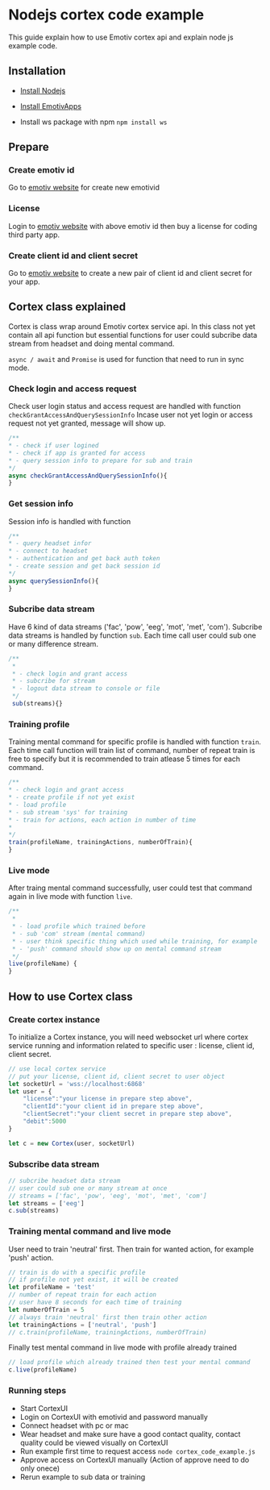 # Nodejs cortex code example
This guide explain how to use Emotiv cortex api and explain node js example code.

## Installation
* [Install Nodejs](https://nodejs.org/en/)

* [Install EmotivApps](https://emotiv.com)

* Install ws package with npm ```npm install ws```

## Prepare
### Create emotiv id
Go to [emotiv website](https://emotiv.com) for create new emotivid

### License
Login to [emotiv website](https://emotiv.com) with above emotiv id then buy a license for coding third party app.

### Create client id and client secret
Go to [emotiv website](https://emotiv.com) to create a new pair of client id and client secret for your app.


## Cortex class explained
Cortex is class wrap around Emotiv cortex service api. In this class not yet contain all api function but essential functions for user could subcribe data stream from headset and doing mental command.

```async / await``` and ```Promise``` is used for function that need to run in sync mode.

### Check login and access request
Check user login status and access request are handled with function ```checkGrantAccessAndQuerySessionInfo```
Incase user not yet login or access request not yet granted, message will show up.

```javascript
/**
* - check if user logined
* - check if app is granted for access
* - query session info to prepare for sub and train
*/
async checkGrantAccessAndQuerySessionInfo(){
}
```

### Get session info
Session info is handled with function
```javascript
/**
* - query headset infor
* - connect to headset
* - authentication and get back auth token
* - create session and get back session id
*/
async querySessionInfo(){
}
```

### Subcribe data stream
Have 6 kind of data streams ('fac', 'pow', 'eeg', 'mot', 'met', 'com'). Subcribe data streams is handled by function ```sub```. Each time call user could sub one or many difference stream.
```javascript
/**
 * 
 * - check login and grant access
 * - subcribe for stream
 * - logout data stream to console or file
 */
 sub(streams){}
```

### Training profile
Training mental command for specific profile is handled with function ```train```.
Each time call function will train list of command, number of repeat train is free to specify but it is recommended to train atlease 5 times for each command.

```javascript
/**
* - check login and grant access
* - create profile if not yet exist
* - load profile
* - sub stream 'sys' for training
* - train for actions, each action in number of time
* 
*/
train(profileName, trainingActions, numberOfTrain){
}
```


### Live mode
After traing mental command successfully, user could test that command again in live mode with function ```live```.
```javascript
/**
 * 
 * - load profile which trained before
 * - sub 'com' stream (mental command)
 * - user think specific thing which used while training, for example 'push' action
 * - 'push' command should show up on mental command stream
 */
live(profileName) {
}
```

## How to use Cortex class

### Create cortex instance
To initialize a Cortex instance, you will need websocket url where cortex service running and information related to specific user : license, client id, client secret.

```javascript
// use local cortex service
// put your license, client id, client secret to user object
let socketUrl = 'wss://localhost:6868'
let user = {
    "license":"your license in prepare step above",
    "clientId":"your client id in prepare step above",
    "clientSecret":"your client secret in prepare step above",
    "debit":5000
}

let c = new Cortex(user, socketUrl)
```

### Subscribe data stream
```javascript
// subcribe headset data stream
// user could sub one or many stream at once
// streams = ['fac', 'pow', 'eeg', 'mot', 'met', 'com']
let streams = ['eeg']
c.sub(streams)
```

### Training mental command and live mode
User need to train 'neutral' first. Then train for wanted action, for example 'push' action.
```javascript
// train is do with a specific profile
// if profile not yet exist, it will be created
let profileName = 'test'
// number of repeat train for each action
// user have 8 seconds for each time of training
let numberOfTrain = 5
// always train 'neutral' first then train other action
let trainingActions = ['neutral', 'push']
// c.train(profileName, trainingActions, numberOfTrain)
```

Finally test mental command in live mode with profile already trained
``` javascript
// load profile which already trained then test your mental command
c.live(profileName)
```

### Running steps

* Start CortexUI
* Login on CortexUI with emotivid and password manually
* Connect headset with pc or mac
* Wear headset and make sure have a good contact quality, contact quality could be viewed visually on CortexUI
* Run example first time to request access ```node cortex_code_example.js```
* Approve access on CortexUI manually (Action of approve need to do only onece)
* Rerun example to sub data or training